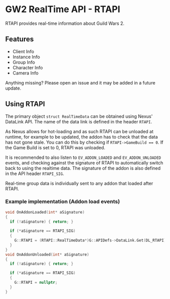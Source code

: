 # GW2 RealTime API - RTAPI
RTAPI provides real-time information about Guild Wars 2.
## Features
- Client Info
- Instance Info
- Group Info
- Character Info
- Camera Info

Anything missing? Please open an issue and it may be added in a future update.

## Using RTAPI
The primary object `struct RealTimeData` can be obtained using Nexus' DataLink API. The name of the data link is defined in the header `RTAPI`.

As Nexus allows for hot-loading and as such RTAPI can be unloaded at runtime, for example to be updated, the addon has to check that the data has not gone stale.
You can do this by checking if `RTAPI->GameBuild == 0`.
If the Game Build is set to 0, RTAPI was unloaded.

It is recommended to also listen to `EV_ADDON_LOADED` and `EV_ADDON_UNLOADED` events, and checking against the signature of RTAPI to automatically switch back to using the realtime data.
The signature of the addon is also defined in the API header `RTAPI_SIG`.

Real-time group data is individually sent to any addon that loaded after RTAPI.

### Example implementation (Addon load events)
```cpp
void OnAddonLoaded(int* aSignature)
{
  if (!aSignature) { return; }
  
  if (*aSignature == RTAPI_SIG)
  {
    G::RTAPI = (RTAPI::RealTimeData*)G::APIDefs->DataLink.Get(DL_RTAPI);
  }
}
void OnAddonUnloaded(int* aSignature)
{
  if (!aSignature) { return; }

  if (*aSignature == RTAPI_SIG)
  {
    G::RTAPI = nullptr;
  }
}
```
